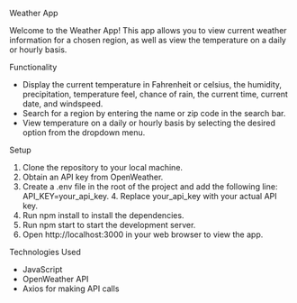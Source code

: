 Weather App

Welcome to the Weather App! This app allows you to view current weather information for a chosen region, as well as view the temperature on a daily or hourly basis.

Functionality

  - Display the current temperature in Fahrenheit or celsius, the humidity, precipitation, temperature feel, chance of rain, the current time, current date, and windspeed.
  - Search for a region by entering the name or zip code in the search bar.
  - View temperature on a daily or hourly basis by selecting the desired option from the dropdown menu.

Setup

  1. Clone the repository to your local machine.
  2. Obtain an API key from OpenWeather.
  3. Create a .env file in the root of the project and add the following line: API_KEY=your_api_key.   4. Replace your_api_key with your actual API key.
  5. Run npm install to install the dependencies.
  6. Run npm start to start the development server.
  7. Open http://localhost:3000 in your web browser to view the app.

Technologies Used

  - JavaScript
  - OpenWeather API
  - Axios for making API calls
